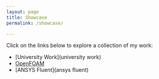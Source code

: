 ```yaml
---
layout: page
title: Showcase
permalink: /showcase/

---
```


Click on the links below to explore a collection of my work:

- [University Work](university work)
- [OpenFOAM](openfoam)
- [ANSYS Fluent](ansys fluent)



